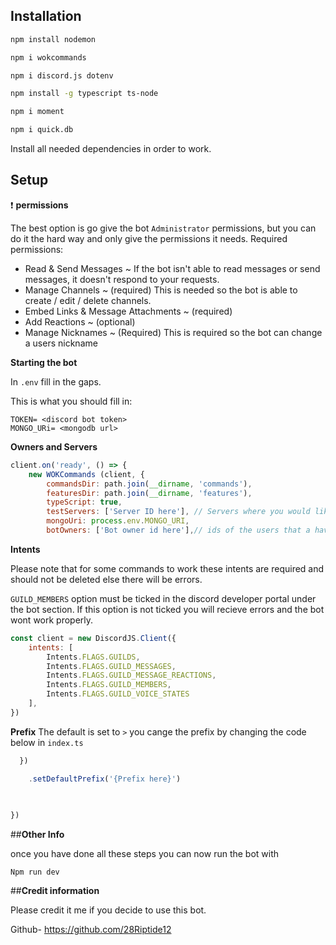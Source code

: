 ## Installation 

```sh
npm install nodemon 

npm i wokcommands

npm i discord.js dotenv

npm install -g typescript ts-node

npm i moment 

npm i quick.db

```

Install all needed dependencies in order to work.

## Setup 

❗ **permissions**


The best option is go give the bot `Administrator` permissions, but you can do it the hard way and only give the permissions it needs. Required permissions:

- Read & Send Messages ~  If the bot isn't able to read messages or send messages, it doesn't respond to your requests.
- Manage Channels ~ (required) This is needed so the bot is able to create / edit / delete channels.
- Embed Links & Message Attachments ~ (required) 
- Add Reactions ~ (optional)
- Manage Nicknames ~ (Required) This is required so the bot can change a users nickname 


**Starting the bot**

In `.env` fill in the gaps.

This is what you should fill in:

```
TOKEN= <discord bot token>
MONGO_URi= <mongodb url>

```

**Owners and Servers**



```js
client.on('ready', () => {
    new WOKCommands (client, {
        commandsDir: path.join(__dirname, 'commands'),
        featuresDir: path.join(__dirname, 'features'),
        typeScript: true,
        testServers: ['Server ID here'], // Servers where you would like commands to / work
        mongoUri: process.env.MONGO_URI,
        botOwners: ['Bot owner id here'],// ids of the users that a have access to owner only commands
```



**Intents**

Please note that for some commands to work these intents are required and should not be deleted else there will be errors. 

`GUILD_MEMBERS` option must be ticked in the discord developer portal under the bot section. If this option is not ticked you will recieve errors and the bot wont work properly.





```js
const client = new DiscordJS.Client({
    intents: [
        Intents.FLAGS.GUILDS, 
        Intents.FLAGS.GUILD_MESSAGES,
        Intents.FLAGS.GUILD_MESSAGE_REACTIONS,
        Intents.FLAGS.GUILD_MEMBERS,
        Intents.FLAGS.GUILD_VOICE_STATES
    ],
})
```





  **Prefix**
The default is set to `>` you cange the prefix by changing the code below in `index.ts`

```js
  })

    .setDefaultPrefix('{Prefix here}')
    

    
})
```

##**Other Info** 

once you have done all these steps you can now run the bot with

`Npm run dev` 






##**Credit information**

Please credit it me if you decide to use this bot.

Github- https://github.com/28Riptide12

